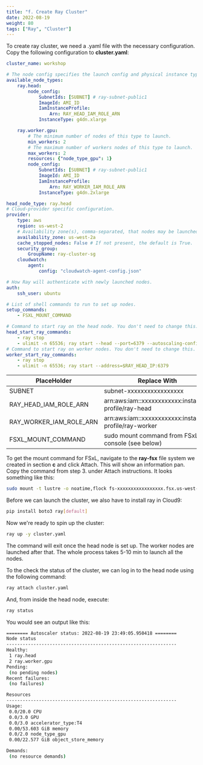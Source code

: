 ```yaml
---
title: "f. Create Ray Cluster"
date: 2022-08-19
weight: 80
tags: ["Ray", "Cluster"]
---
```


To create ray cluster, we need a .yaml file with the necessary configuration. Copy the following configuration to **cluster.yaml**:

```yaml
cluster_name: workshop

# The node config specifies the launch config and physical instance type.
available_node_types:
    ray.head:
        node_config:
            SubnetIds: [SUBNET] # ray-subnet-public1
            ImageId: AMI_ID
            IamInstanceProfile:
                Arn: RAY_HEAD_IAM_ROLE_ARN
            InstanceType: g4dn.xlarge

    ray.worker.gpu:
        # The minimum number of nodes of this type to launch.
        min_workers: 2
        # The maximum number of workers nodes of this type to launch.
        max_workers: 2
        resources: {"node_type_gpu": 1}
        node_config:
            SubnetIds: [SUBNET] # ray-subnet-public1
            ImageId: AMI_ID
            IamInstanceProfile:
                Arn: RAY_WORKER_IAM_ROLE_ARN
            InstanceType: g4dn.2xlarge

head_node_type: ray.head
# Cloud-provider specific configuration.
provider:
    type: aws
    region: us-west-2
    # Availability zone(s), comma-separated, that nodes may be launched in.
    availability_zone: us-west-2a
    cache_stopped_nodes: False # If not present, the default is True.
    security_group:
        GroupName: ray-cluster-sg
    cloudwatch:
        agent:
            config: "cloudwatch-agent-config.json"

# How Ray will authenticate with newly launched nodes.
auth:
    ssh_user: ubuntu

# List of shell commands to run to set up nodes.
setup_commands:
    - FSXL_MOUNT_COMMAND

# Command to start ray on the head node. You don't need to change this.
head_start_ray_commands:
    - ray stop
    - ulimit -n 65536; ray start --head --port=6379 --autoscaling-config=~/ray_bootstrap_config.yaml
# Command to start ray on worker nodes. You don't need to change this.
worker_start_ray_commands:
    - ray stop
    - ulimit -n 65536; ray start --address=$RAY_HEAD_IP:6379
```

|PlaceHolder |Replace With |
|------------ |-------------- |
|SUBNET      |subnet-xxxxxxxxxxxxxxxxx |
|RAY_HEAD_IAM_ROLE_ARN |arn:aws:iam::xxxxxxxxxxxx:instance-profile/ray-head |
|RAY_WORKER_IAM_ROLE_ARN |arn:aws:iam::xxxxxxxxxxxx:instance-profile/ray-worker |
|FSXL_MOUNT_COMMAND | sudo mount command from FSxL console (see below) |

To get the mount command for FSxL, navigate to the **ray-fsx** file system we created in section **c** and click Attach. This will show an information pan. Copy the command from step 3. under Attach instructions. It looks something like this:
```bash
sudo mount -t lustre -o noatime,flock fs-xxxxxxxxxxxxxxxxx.fsx.us-west-2.amazonaws.com@tcp:/xxxxxxxx /fsx
```

Before we can launch the cluster, we also have to install ray in Cloud9:
```bash
pip install boto3 ray[default]
```

Now we're ready to spin up the cluster:
```bash
ray up -y cluster.yaml
```
The command will exit once the head node is set up. The worker nodes are launched after that. The whole process takes 5-10 min to launch all the nodes.

To the check the status of the cluster, we can log in to the head node using the following command:
```bash
ray attach cluster.yaml
```

And, from inside the head node, execute:
```bash
ray status
```

You would see an output like this:
```bash
======== Autoscaler status: 2022-08-19 23:49:05.950418 ========
Node status
---------------------------------------------------------------
Healthy:
 1 ray.head
 2 ray.worker.gpu
Pending:
 (no pending nodes)
Recent failures:
 (no failures)

Resources
---------------------------------------------------------------
Usage:
 0.0/20.0 CPU
 0.0/3.0 GPU
 0.0/3.0 accelerator_type:T4
 0.00/53.603 GiB memory
 0.0/2.0 node_type_gpu
 0.00/22.577 GiB object_store_memory

Demands:
 (no resource demands)
```
